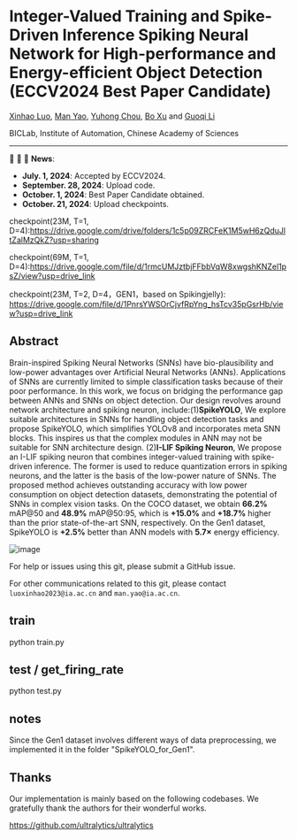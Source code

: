 # Integer-Valued Training and Spike-Driven Inference Spiking Neural Network for High-performance and Energy-efficient Object Detection (ECCV2024 Best Paper Candidate)

[Xinhao Luo](), [Man Yao](https://scholar.google.com/citations?user=eE4vvp0AAAAJ), [Yuhong Chou](https://scholar.google.com.hk/citations?hl=zh-CN&user=8CpWM4cAAAAJ), [Bo Xu]() and [Guoqi Li](https://scholar.google.com/citations?user=qCfE--MAAAAJ&)

BICLab, Institute of Automation, Chinese Academy of Sciences

---

:rocket:  :rocket:  :rocket: **News**:

- **July. 1, 2024**: Accepted by ECCV2024.
- **September. 28, 2024**: Upload code.
- **October. 1, 2024**: Best Paper Candidate obtained.
- **October. 21, 2024**: Upload checkpoints.

checkpoint(23M, T=1, D=4):https://drive.google.com/drive/folders/1c5p09ZRCFeK1M5wH6zQduJltZalMzQkZ?usp=sharing

checkpoint(69M, T=1, D=4):https://drive.google.com/file/d/1rmcUMJztbjFFbbVqW8xwgshKNZel1psZ/view?usp=drive_link

checkpoint(23M, T=2, D=4，GEN1，based on Spikingjelly):
https://drive.google.com/file/d/1PnrsYWSOrCjvfRpYng_hsTcv35pGsrHb/view?usp=drive_link


## Abstract

Brain-inspired Spiking Neural Networks (SNNs) have bio-plausibility and low-power advantages over Artificial Neural Networks (ANNs). Applications of SNNs are currently limited to simple classification tasks because of their poor performance. In this work, we focus on bridging the performance gap between ANNs and SNNs on object detection. Our design revolves around network architecture and spiking neuron, include:(1)**SpikeYOLO**, We explore suitable architectures in SNNs for handling object detection tasks and propose SpikeYOLO, which simplifies YOLOv8 and incorporates meta SNN blocks. This inspires us that the complex modules in ANN may not be suitable for SNN architecture design. (2)**I-LIF Spiking Neuron**, We propose an I-LIF spiking neuron that combines integer-valued training with spike-driven inference. The former is used to reduce quantization errors in spiking neurons, and the latter is the basis of the low-power nature of SNNs. The proposed method achieves outstanding accuracy with low power consumption on object detection datasets, demonstrating the potential of SNNs in complex vision tasks. On the COCO dataset, we obtain **66.2%** mAP@50 and **48.9%** mAP@50:95, which is **+15.0%** and **+18.7%** higher than the prior state-of-the-art SNN, respectively. On the Gen1 dataset, SpikeYOLO is **+2.5%** better than ANN models with **5.7×** energy efficiency.

![image](picture/figure1.jpg)



For help or issues using this git, please submit a GitHub issue.

For other communications related to this git, please contact `luoxinhao2023@ia.ac.cn` and `man.yao@ia.ac.cn`.

## train
python train.py

## test / get_firing_rate
python test.py

## notes
Since the Gen1 dataset involves different ways of data preprocessing, we implemented it in the folder "SpikeYOLO_for_Gen1".

## Thanks

Our implementation is mainly based on the following codebases. We gratefully thank the authors for their wonderful works.

https://github.com/ultralytics/ultralytics
